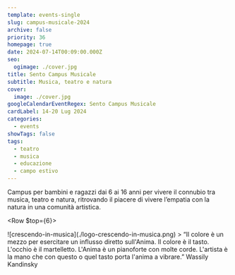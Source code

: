 ```yaml
---
template: events-single
slug: campus-musicale-2024
archive: false
priority: 36
homepage: true
date: 2024-07-14T00:09:00.000Z
seo:
  ogimage: ./cover.jpg
title: Sento Campus Musicale
subtitle: Musica, teatro e natura
cover:
  image: ./cover.jpg
googleCalendarEventRegex: Sento Campus Musicale
cardLabel: 14-20 Lug 2024
categories:
  - events
showTags: false
tags:
  - teatro
  - musica
  - educazione
  - campo estivo
---
```


<Row>
  <Col md={7}>
    <EntryInfo variant="frequency" label="Quando" value="14-20 luglio 2024"/>
    <EntryInfo variant="fascia d'età" value="6 - 16 anni"/>
    <EntryInfo variant="location" label="A LaSchola" value="[Via Maroni 13, Casciago 21020, VA](https://g.page/laschola?share) raggiungibile con auto o treno da Milano"/>
    <EntryInfo variant="teacher" label="Organizzato da" value="[Crescendo in musica](http://www.musicaperbambini.eu/mpb/home/crescendo-in-musica/)" />
    <EntryInfo variant="email" label="Email" value="[crescendoinmusica2021@libero.it](mailto:alemarra@gmail.com)" $bottom={1}/>
    <EntryInfo variant="phone" label="Telefono" value="[327 4367354](tel:3274367354) / [340 5998378](tel:3405998378)"/>
  </Col>
  <Col md={5} $initial>
    Campus per bambini e ragazzi dai 6 ai 16 anni per vivere il connubio tra musica, teatro e natura, ritrovando il piacere di vivere l’empatia con la natura in una comunità artistica.
  </Col>
</Row>

<Row $top={6}>
  <Col md={2}></Col>
  <Col xs={3} md={2}>
    <ImgRounded>
      ![crescendo-in-musica](./logo-crescendo-in-musica.png)
    </ImgRounded>
  </Col>
  <Col xs={9} md={6}>
    > “Il colore è un mezzo per esercitare un influsso diretto sull'Anima. Il colore è il tasto. L'occhio è il martelletto. L'Anima è un pianoforte con molte corde. L'artista è la mano che con questo o quel tasto porta l'anima a vibrare.”
    <QuoteAuthor>
      Wassily Kandinsky
    </QuoteAuthor>
  </Col>
</Row>
